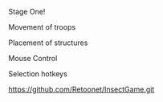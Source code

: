 Stage One!

Movement of troops

Placement of structures

Mouse Control

Selection hotkeys

https://github.com/Retoonet/InsectGame.git
